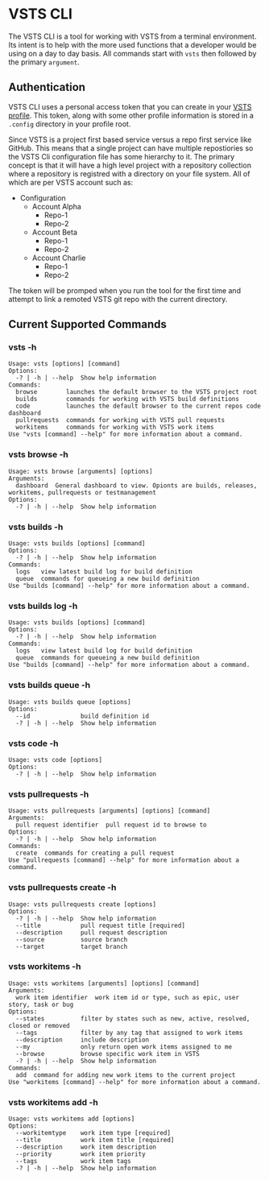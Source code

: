 # VSTS CLI

The VSTS CLI is a tool for working with VSTS from a terminal environment. Its intent is to help with the more used functions that a developer would be using on a day to day basis. All commands start with `vsts` then followed by the primary `argument`.

## Authentication

VSTS CLI uses a personal access token that you can create in your [VSTS profile](https://www.visualstudio.com/en-us/docs/setup-admin/team-services/use-personal-access-tokens-to-authenticate). This token, along with some other profile information is stored in a `.config` directory in your profile root.

Since VSTS is a project first based service versus a repo first service like GitHub. This means that a single project can have multiple repostiories so the VSTS Cli configuration file has some hierarchy to it. The primary concept is that it will have a high level project with a repository collection where a repository is registred with a directory on your file system. All of which are per VSTS account such as:

- Configuration
  - Account Alpha
    - Repo-1
    - Repo-2
  - Account Beta
    - Repo-1
    - Repo-2
  - Account Charlie
    - Repo-1
    - Repo-2

The token will be promped when you run the tool for the first time and attempt to link a remoted VSTS git repo with the current directory.

## Current Supported Commands
### vsts -h
```
Usage: vsts [options] [command]
Options:
  -? | -h | --help  Show help information
Commands:
  browse        launches the default browser to the VSTS project root
  builds        commands for working with VSTS build definitions
  code          launches the default browser to the current repos code dashboard
  pullrequests  commands for working with VSTS pull requests
  workitems     commands for working with VSTS work items
Use "vsts [command] --help" for more information about a command.
```
### vsts browse -h
```
Usage: vsts browse [arguments] [options]
Arguments:
  dashboard  General dashboard to view. Opionts are builds, releases, workitems, pullrequests or testmanagement
Options:
  -? | -h | --help  Show help information
```
### vsts builds -h
```
Usage: vsts builds [options] [command]
Options:
  -? | -h | --help  Show help information
Commands:
  logs   view latest build log for build definition
  queue  commands for queueing a new build definition
Use "builds [command] --help" for more information about a command.
```
### vsts builds log -h
```
Usage: vsts builds [options] [command]
Options:
  -? | -h | --help  Show help information
Commands:
  logs   view latest build log for build definition
  queue  commands for queueing a new build definition
Use "builds [command] --help" for more information about a command.
```
### vsts builds queue -h
```
Usage: vsts builds queue [options]
Options:
  --id              build definition id
  -? | -h | --help  Show help information
```
### vsts code -h
```
Usage: vsts code [options]
Options:
  -? | -h | --help  Show help information
```
### vsts pullrequests -h
```
Usage: vsts pullrequests [arguments] [options] [command]
Arguments:
  pull request identifier  pull request id to browse to
Options:
  -? | -h | --help  Show help information
Commands:
  create  commands for creating a pull request
Use "pullrequests [command] --help" for more information about a command.
```
### vsts pullrequests create -h
```
Usage: vsts pullrequests create [options]
Options:
  -? | -h | --help  Show help information
  --title           pull request title [required] 
  --description     pull request description
  --source          source branch
  --target          target branch
```
### vsts workitems -h
```
Usage: vsts workitems [arguments] [options] [command]
Arguments:
  work item identifier  work item id or type, such as epic, user story, task or bug
Options:
  --states          filter by states such as new, active, resolved, closed or removed
  --tags            filter by any tag that assigned to work items
  --description     include description
  --my              only return open work items assigned to me
  --browse          browse specific work item in VSTS
  -? | -h | --help  Show help information
Commands:
  add  command for adding new work items to the current project
Use "workitems [command] --help" for more information about a command.
```
### vsts workitems add -h
```
Usage: vsts workitems add [options]
Options:
  --workitemtype    work item type [required]
  --title           work item title [required] 
  --description     work item description
  --priority        work item priority
  --tags            work item tags
  -? | -h | --help  Show help information
```


